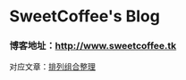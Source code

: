 # SweetCoffee's Blog

### 博客地址：http://www.sweetcoffee.tk

对应文章：[排列组合整理](http://www.sweetcoffee.tk/blog/article/5/)